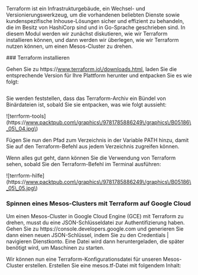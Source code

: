 Terraform ist ein Infrastrukturgebäude, ein Wechsel- und Versionierungswerkzeug, um die vorhandenen beliebten Dienste sowie kundenspezifische Inhouse-Lösungen sicher und effizient zu behandeln, die im Besitz von HashiCorp sind und in Go-Sprache geschrieben sind. In diesem Modul werden wir zunächst diskutieren, wie wir Terraform installieren können, und dann werden wir überlegen, wie wir Terraform nutzen können, um einen Mesos-Cluster zu drehen.



\#\#\# Terraform installieren





Gehen Sie zu https:\/\/www.terraform.io\/downloads.html, laden Sie die entsprechende Version für Ihre Plattform herunter und entpacken Sie es wie folgt: 

```

```

Sie werden feststellen, dass das Terraform-Archiv ein Bündel von Binärdateien ist, sobald Sie sie entpacken, was wie folgt aussieht: 

!\[terrform-tools\]\(https:\/\/www.packtpub.com\/graphics\/9781785886249\/graphics\/B05186\_05\_04.jpg\)

Fügen Sie nun den Pfad zum Verzeichnis in der Variable PATH hinzu, damit Sie auf den Terraform-Befehl aus jedem Verzeichnis zugreifen können.



Wenn alles gut geht, dann können Sie die Verwendung von Terraform sehen, sobald Sie den Terraform-Befehl im Terminal ausführen: 

!\[terrform-hilfe\]\(https:\/\/www.packtpub.com\/graphics\/9781785886249\/graphics\/B05186\_05\_05.jpg\)



### Spinnen eines Mesos-Clusters mit Terraform auf Google Cloud



Um einen Mesos-Cluster in Google Cloud Engine \(GCE\) mit Terraform zu drehen, musst du eine JSON-Schlüsseldatei zur Authentifizierung haben. Gehen Sie zu https:\/\/console.developers.google.com und generieren Sie dann einen neuen JSON-Schlüssel, indem Sie zu den Credentials \| navigieren Dienstkonto. Eine Datei wird dann heruntergeladen, die später benötigt wird, um Maschinen zu starten.



Wir können nun eine Terraform-Konfigurationsdatei für unseren Mesos-Cluster erstellen. Erstellen Sie eine mesos.tf-Datei mit folgendem Inhalt: 

```

```







